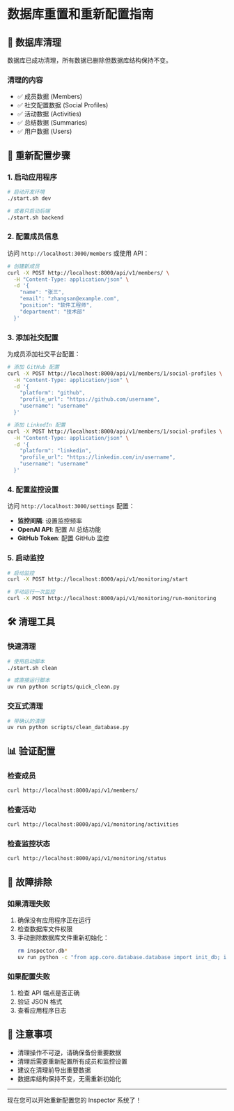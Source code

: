 # 数据库重置和重新配置指南

## 🧹 数据库清理

数据库已成功清理，所有数据已删除但数据库结构保持不变。

### 清理的内容
- ✅ 成员数据 (Members)
- ✅ 社交配置数据 (Social Profiles)  
- ✅ 活动数据 (Activities)
- ✅ 总结数据 (Summaries)
- ✅ 用户数据 (Users)

## 🔄 重新配置步骤

### 1. 启动应用程序
```bash
# 启动开发环境
./start.sh dev

# 或者只启动后端
./start.sh backend
```

### 2. 配置成员信息
访问 `http://localhost:3000/members` 或使用 API：

```bash
# 创建新成员
curl -X POST http://localhost:8000/api/v1/members/ \
  -H "Content-Type: application/json" \
  -d '{
    "name": "张三",
    "email": "zhangsan@example.com",
    "position": "软件工程师",
    "department": "技术部"
  }'
```

### 3. 添加社交配置
为成员添加社交平台配置：

```bash
# 添加 GitHub 配置
curl -X POST http://localhost:8000/api/v1/members/1/social-profiles \
  -H "Content-Type: application/json" \
  -d '{
    "platform": "github",
    "profile_url": "https://github.com/username",
    "username": "username"
  }'

# 添加 LinkedIn 配置
curl -X POST http://localhost:8000/api/v1/members/1/social-profiles \
  -H "Content-Type: application/json" \
  -d '{
    "platform": "linkedin",
    "profile_url": "https://linkedin.com/in/username",
    "username": "username"
  }'
```

### 4. 配置监控设置
访问 `http://localhost:3000/settings` 配置：

- **监控间隔**: 设置监控频率
- **OpenAI API**: 配置 AI 总结功能
- **GitHub Token**: 配置 GitHub 监控

### 5. 启动监控
```bash
# 启动监控
curl -X POST http://localhost:8000/api/v1/monitoring/start

# 手动运行一次监控
curl -X POST http://localhost:8000/api/v1/monitoring/run-monitoring
```

## 🛠️ 清理工具

### 快速清理
```bash
# 使用启动脚本
./start.sh clean

# 或直接运行脚本
uv run python scripts/quick_clean.py
```

### 交互式清理
```bash
# 带确认的清理
uv run python scripts/clean_database.py
```

## 📊 验证配置

### 检查成员
```bash
curl http://localhost:8000/api/v1/members/
```

### 检查活动
```bash
curl http://localhost:8000/api/v1/monitoring/activities
```

### 检查监控状态
```bash
curl http://localhost:8000/api/v1/monitoring/status
```

## 🔧 故障排除

### 如果清理失败
1. 确保没有应用程序正在运行
2. 检查数据库文件权限
3. 手动删除数据库文件重新初始化：
   ```bash
   rm inspector.db*
   uv run python -c "from app.core.database.database import init_db; init_db()"
   ```

### 如果配置失败
1. 检查 API 端点是否正确
2. 验证 JSON 格式
3. 查看应用程序日志

## 📝 注意事项

- 清理操作不可逆，请确保备份重要数据
- 清理后需要重新配置所有成员和监控设置
- 建议在清理前导出重要数据
- 数据库结构保持不变，无需重新初始化

---

现在您可以开始重新配置您的 Inspector 系统了！
